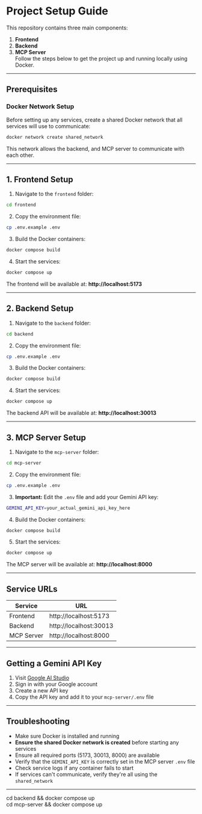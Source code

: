 # Project Setup Guide
This repository contains three main components:  
1. **Frontend**  
2. **Backend**  
3. **MCP Server**  
Follow the steps below to get the project up and running locally using Docker.

---

## Prerequisites

### Docker Network Setup
Before setting up any services, create a shared Docker network that all services will use to communicate:

```bash
docker network create shared_network
```

This network allows the backend, and MCP server to communicate with each other.

---

## 1. Frontend Setup
1. Navigate to the `frontend` folder:
```bash
cd frontend
```
2. Copy the environment file:
```bash
cp .env.example .env
```
3. Build the Docker containers:
```bash
docker compose build
```
4. Start the services:
```bash
docker compose up
```
The frontend will be available at: **http://localhost:5173**

---

## 2. Backend Setup
1. Navigate to the `backend` folder:
```bash
cd backend
```
2. Copy the environment file:
```bash
cp .env.example .env
```
3. Build the Docker containers:
```bash
docker compose build
```
4. Start the services:
```bash
docker compose up
```
The backend API will be available at: **http://localhost:30013**

---

## 3. MCP Server Setup
1. Navigate to the `mcp-server` folder:
```bash
cd mcp-server
```
2. Copy the environment file:
```bash
cp .env.example .env
```
3. **Important:** Edit the `.env` file and add your Gemini API key:
```bash
GEMINI_API_KEY=your_actual_gemini_api_key_here
```
4. Build the Docker containers:
```bash
docker compose build
```
5. Start the services:
```bash
docker compose up
```
The MCP server will be available at: **http://localhost:8000**

---

## Service URLs
| Service | URL |
|---------|-----|
| Frontend | http://localhost:5173 |
| Backend | http://localhost:30013 |
| MCP Server | http://localhost:8000 |

---

## Getting a Gemini API Key
1. Visit [Google AI Studio](https://makersuite.google.com/app/apikey)
2. Sign in with your Google account
3. Create a new API key
4. Copy the API key and add it to your `mcp-server/.env` file

---


## Troubleshooting
- Make sure Docker is installed and running
- **Ensure the shared Docker network is created** before starting any services
- Ensure all required ports (5173, 30013, 8000) are available
- Verify that the `GEMINI_API_KEY` is correctly set in the MCP server `.env` file
- Check service logs if any container fails to start
- If services can't communicate, verify they're all using the `shared_network`

---
cd backend && docker compose up  
cd mcp-server && docker compose up
```
